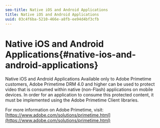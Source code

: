 ```yaml
---
seo-title: Native iOS and Android Applications
title: Native iOS and Android Applications
uuid: 03c4f6ba-5210-466e-a8fb-ee94d4bf3cfb
---
```


# Native iOS and Android Applications{#native-ios-and-android-applications}

Native iOS and Android Applications Available only to Adobe Primetime customers, Adobe Primetime DRM 4.0 and higher can be used to protect video that is consumed within native (non-Flash) applications on mobile devices. In order for an application to consume this protected content, it must be implemented using the Adobe Primetime Client libraries.

For more information on Adobe Primetime, visit: [https://www.adobe.com/solutions/primetime.html](https://www.adobe.com/solutions/primetime.html) 
